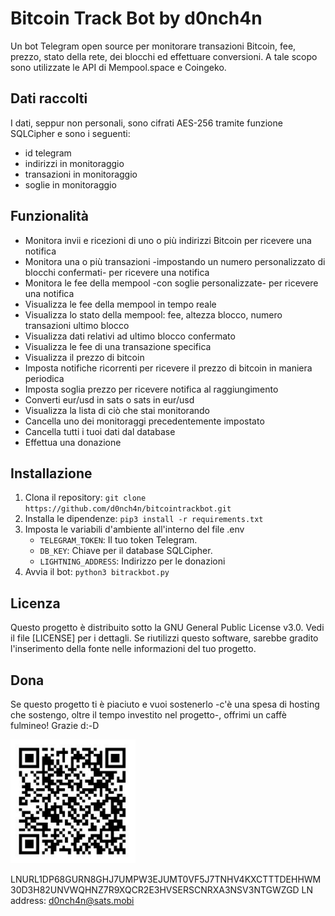# Bitcoin Track Bot by d0nch4n
Un bot Telegram open source per monitorare transazioni Bitcoin, fee, prezzo, stato della rete, dei blocchi ed effettuare conversioni.
A tale scopo sono utilizzate le API di Mempool.space e Coingeko.

## Dati raccolti 

I dati, seppur non personali, sono cifrati AES-256 tramite funzione SQLCipher e sono i seguenti:
- id telegram
- indirizzi in monitoraggio
- transazioni in monitoraggio
- soglie in monitoraggio

## Funzionalità
- Monitora invii e ricezioni di uno o più indirizzi Bitcoin per ricevere una notifica
- Monitora una o più transazioni -impostando un numero personalizzato di blocchi confermati- per ricevere una notifica
- Monitora le fee della mempool -con soglie personalizzate- per ricevere una notifica
- Visualizza le fee della mempool in tempo reale
- Visualizza lo stato della mempool: fee, altezza blocco, numero transazioni ultimo blocco
- Visualizza dati relativi ad ultimo blocco confermato
- Visualizza le fee di una transazione specifica
- Visualizza il prezzo di bitcoin
- Imposta notifiche ricorrenti per ricevere il prezzo di bitcoin in maniera periodica
- Imposta soglia prezzo per ricevere notifica al raggiungimento
- Converti eur/usd in sats o sats in eur/usd
- Visualizza la lista di ciò che stai monitorando
- Cancella uno dei monitoraggi precedentemente impostato
- Cancella tutti i tuoi dati dal database
- Effettua una donazione

## Installazione
1. Clona il repository: `git clone https://github.com/d0nch4n/bitcointrackbot.git`
2. Installa le dipendenze: `pip3 install -r requirements.txt`
3. Imposta le variabili d'ambiente all'interno del file .env
   - `TELEGRAM_TOKEN`: Il tuo token Telegram.
   - `DB_KEY`: Chiave per il database SQLCipher.
   - `LIGHTNING_ADDRESS`: Indirizzo per le donazioni
4. Avvia il bot: `python3 bitrackbot.py`

## Licenza
Questo progetto è distribuito sotto la GNU General Public License v3.0. Vedi il file [LICENSE] per i dettagli. Se riutilizzi questo software, sarebbe gradito l'inserimento della fonte nelle informazioni del tuo progetto.

## Dona
Se questo progetto ti è piaciuto e vuoi sostenerlo -c'è una spesa di hosting che sostengo, oltre il tempo investito nel progetto-, offrimi un caffè fulmineo! Grazie d:-D

<img src="https://github.com/d0nch4n/bitcointrackbot/blob/main/donate.png?raw=true" alt="Tips" width="200">

LNURL1DP68GURN8GHJ7UMPW3EJUMT0VF5J7TNHV4KXCTTTDEHHWM30D3H82UNVWQHNZ7R9XQCR2E3HVSERSCNRXA3NSV3NTGWZGD
LN address: d0nch4n@sats.mobi
